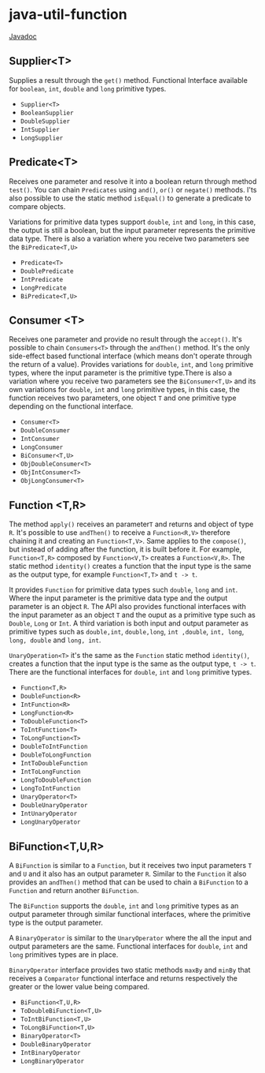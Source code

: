# java-util-function
[Javadoc](https://docs.oracle.com/javase/8/docs/api/java/util/function/package-summary.html)

## Supplier\<T>
Supplies a result through the `get()` method. Functional Interface available for `boolean`, `int`, `double` and `long` primitive types.

* `Supplier<T>`
* `BooleanSupplier`
* `DoubleSupplier`
* `IntSupplier`
* `LongSupplier`

## Predicate\<T>
Receives one parameter and resolve it into a boolean return through method `test()`. You can chain `Predicates` using `and()`, `or()` or `negate()` methods. I'ts also possible to use the static method `isEqual()` to generate a predicate to compare objects. 

Variations for primitive data types support `double`, `int` and `long`, in this case, the output is still a boolean, but the input parameter represents the primitive data type. There is also a variation where you receive two parameters see the `BiPredicate<T,U>`

* `Predicate<T>`
* `DoublePredicate`
* `IntPredicate`
* `LongPredicate`
* `BiPredicate<T,U>`

## Consumer \<T>
Receives one parameter and provide no result through the `accept()`. It's possible to chain `Consumers<T>` through the `andThen()` method. It's the only side-effect based functional interface (which means don't operate through the return of a value). Provides variations for `double`, `int`, and `long` primitive types, where the input parameter is the primitive type.There is also a variation where you receive two parameters see the `BiConsumer<T,U>` and its own variations for `double`, `int` and `long` primitive types, in this case, the function receives two parameters, one object `T` and one primitive type depending on the functional interface.

* `Consumer<T>`
* `DoubleConsumer`
* `IntConsumer`
* `LongConsumer`
* `BiConsumer<T,U>`
* `ObjDoubleConsumer<T>`
* `ObjIntConsumer<T>`
* `ObjLongConsumer<T>`

## Function \<T,R>
The method `apply()` receives an parameter`T` and returns and object of type `R`. It's possible to use `andThen()` to receive a `Function<R,V>` therefore chaining it and creating an `Function<T,V>`. Same applies to the `compose()`, but instead of adding after the function, it is built before it. For example, `Function<T,R>` composed by `Function<V,T>` creates a `Function<V,R>`. The static method `identity()` creates a function that the input type is the same as the output type, for example `Function<T,T>` and `t -> t`.

It provides `Function` for primitive data types such `double`, `long` and `int`. Where the input parameter is the primitive data type and the output parameter is an object `R`. The API also provides functional interfaces with the input parameter as an object `T` and the ouput as a primitive type such as `Double`, `Long` or `Int`. A third variation is both input and output parameter as primitive types such as `double,int`, `double,long`, `int ,double`, `int, long`, `long, double` and `long, int`.  

`UnaryOperation<T>` it's the same as the `Function` static method `identity()`, creates a function that the input type is the same as the output type, `t -> t`. There are the functional interfaces for `double`, `int` and `long` primitive types.

* `Function<T,R>`
* `DoubleFunction<R>`
* `IntFunction<R>`
* `LongFunction<R>`
* `ToDoubleFunction<T>`
* `ToIntFunction<T>`
* `ToLongFunction<T>`
* `DoubleToIntFunction`
* `DoubleToLongFunction`
* `IntToDoubleFunction`
* `IntToLongFunction`
* `LongToDoubleFunction`
* `LongToIntFunction`
* `UnaryOperator<T>`
* `DoubleUnaryOperator`
* `IntUnaryOperator`
* `LongUnaryOperator`


## BiFunction\<T,U,R>
A `BiFunction` is similar to a `Function`, but it receives two input parameters `T` and `U` and it also has an output parameter `R`. Similar to the `Function` it also provides an `andThen()` method that can be used to chain a `BiFunction` to a `Function` and return another `BiFunction`.

 The `BiFunction` supports the `double`, `int` and `long` primitive types as an output parameter through similar functional interfaces, where the primitive type is the output parameter.
 
 A `BinaryOperator` is similar to the `UnaryOperator` where the all the input and output parameters are the same. Functional interfaces for `double`, `int` and `long` primitives types are in place.
 
 `BinaryOperator` interface provides two static methods `maxBy` and `minBy` that receives a `Comparator` functional interface and returns respectively the greater or the lower value being compared.

* `BiFunction<T,U,R>`
* `ToDoubleBiFunction<T,U>`
* `ToIntBiFunction<T,U>`
* `ToLongBiFunction<T,U>`
* `BinaryOperator<T>`
* `DoubleBinaryOperator`
* `IntBinaryOperator`
* `LongBinaryOperator`



